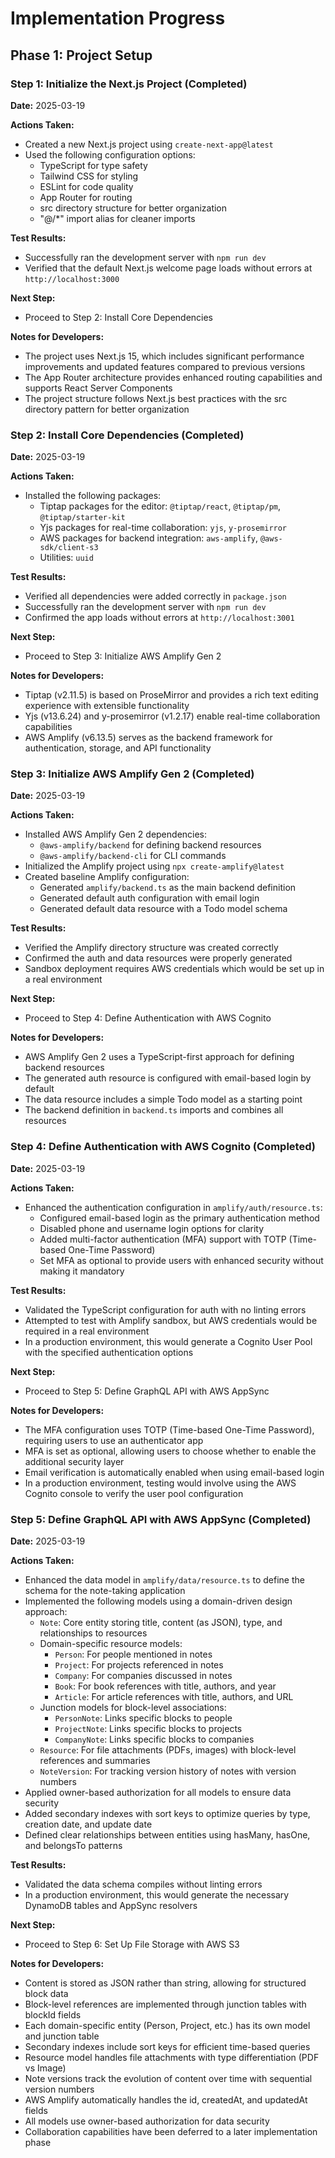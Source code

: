 # Implementation Progress

## Phase 1: Project Setup

### Step 1: Initialize the Next.js Project (Completed)

**Date:** 2025-03-19

**Actions Taken:**

- Created a new Next.js project using `create-next-app@latest`
- Used the following configuration options:
  - TypeScript for type safety
  - Tailwind CSS for styling
  - ESLint for code quality
  - App Router for routing
  - src directory structure for better organization
  - "@/\*" import alias for cleaner imports

**Test Results:**

- Successfully ran the development server with `npm run dev`
- Verified that the default Next.js welcome page loads without errors at `http://localhost:3000`

**Next Step:**

- Proceed to Step 2: Install Core Dependencies

**Notes for Developers:**

- The project uses Next.js 15, which includes significant performance improvements and updated features compared to previous versions
- The App Router architecture provides enhanced routing capabilities and supports React Server Components
- The project structure follows Next.js best practices with the src directory pattern for better organization

### Step 2: Install Core Dependencies (Completed)

**Date:** 2025-03-19

**Actions Taken:**

- Installed the following packages:
  - Tiptap packages for the editor: `@tiptap/react`, `@tiptap/pm`, `@tiptap/starter-kit`
  - Yjs packages for real-time collaboration: `yjs`, `y-prosemirror`
  - AWS packages for backend integration: `aws-amplify`, `@aws-sdk/client-s3`
  - Utilities: `uuid`

**Test Results:**

- Verified all dependencies were added correctly in `package.json`
- Successfully ran the development server with `npm run dev`
- Confirmed the app loads without errors at `http://localhost:3001`

**Next Step:**

- Proceed to Step 3: Initialize AWS Amplify Gen 2

**Notes for Developers:**

- Tiptap (v2.11.5) is based on ProseMirror and provides a rich text editing experience with extensible functionality
- Yjs (v13.6.24) and y-prosemirror (v1.2.17) enable real-time collaboration capabilities
- AWS Amplify (v6.13.5) serves as the backend framework for authentication, storage, and API functionality

### Step 3: Initialize AWS Amplify Gen 2 (Completed)

**Date:** 2025-03-19

**Actions Taken:**

- Installed AWS Amplify Gen 2 dependencies:
  - `@aws-amplify/backend` for defining backend resources
  - `@aws-amplify/backend-cli` for CLI commands
- Initialized the Amplify project using `npx create-amplify@latest`
- Created baseline Amplify configuration:
  - Generated `amplify/backend.ts` as the main backend definition
  - Generated default auth configuration with email login
  - Generated default data resource with a Todo model schema

**Test Results:**

- Verified the Amplify directory structure was created correctly
- Confirmed the auth and data resources were properly generated
- Sandbox deployment requires AWS credentials which would be set up in a real environment

**Next Step:**

- Proceed to Step 4: Define Authentication with AWS Cognito

**Notes for Developers:**

- AWS Amplify Gen 2 uses a TypeScript-first approach for defining backend resources
- The generated auth resource is configured with email-based login by default
- The data resource includes a simple Todo model as a starting point
- The backend definition in `backend.ts` imports and combines all resources

### Step 4: Define Authentication with AWS Cognito (Completed)

**Date:** 2025-03-19

**Actions Taken:**

- Enhanced the authentication configuration in `amplify/auth/resource.ts`:
  - Configured email-based login as the primary authentication method
  - Disabled phone and username login options for clarity
  - Added multi-factor authentication (MFA) support with TOTP (Time-based One-Time Password)
  - Set MFA as optional to provide users with enhanced security without making it mandatory

**Test Results:**

- Validated the TypeScript configuration for auth with no linting errors
- Attempted to test with Amplify sandbox, but AWS credentials would be required in a real environment
- In a production environment, this would generate a Cognito User Pool with the specified authentication options

**Next Step:**

- Proceed to Step 5: Define GraphQL API with AWS AppSync

**Notes for Developers:**

- The MFA configuration uses TOTP (Time-based One-Time Password), requiring users to use an authenticator app
- MFA is set as optional, allowing users to choose whether to enable the additional security layer
- Email verification is automatically enabled when using email-based login
- In a production environment, testing would involve using the AWS Cognito console to verify the user pool configuration

### Step 5: Define GraphQL API with AWS AppSync (Completed)

**Date:** 2025-03-19

**Actions Taken:**

- Enhanced the data model in `amplify/data/resource.ts` to define the schema for the note-taking application
- Implemented the following models using a domain-driven design approach:
  - `Note`: Core entity storing title, content (as JSON), type, and relationships to resources
  - Domain-specific resource models:
    - `Person`: For people mentioned in notes
    - `Project`: For projects referenced in notes
    - `Company`: For companies discussed in notes
    - `Book`: For book references with title, authors, and year
    - `Article`: For article references with title, authors, and URL
  - Junction models for block-level associations:
    - `PersonNote`: Links specific blocks to people
    - `ProjectNote`: Links specific blocks to projects
    - `CompanyNote`: Links specific blocks to companies
  - `Resource`: For file attachments (PDFs, images) with block-level references and summaries
  - `NoteVersion`: For tracking version history of notes with version numbers
- Applied owner-based authorization for all models to ensure data security
- Added secondary indexes with sort keys to optimize queries by type, creation date, and update date
- Defined clear relationships between entities using hasMany, hasOne, and belongsTo patterns

**Test Results:**

- Validated the data schema compiles without linting errors
- In a production environment, this would generate the necessary DynamoDB tables and AppSync resolvers

**Next Step:**

- Proceed to Step 6: Set Up File Storage with AWS S3

**Notes for Developers:**

- Content is stored as JSON rather than string, allowing for structured block data
- Block-level references are implemented through junction tables with blockId fields
- Each domain-specific entity (Person, Project, etc.) has its own model and junction table
- Secondary indexes include sort keys for efficient time-based queries
- Resource model handles file attachments with type differentiation (PDF vs Image)
- Note versions track the evolution of content over time with sequential version numbers
- AWS Amplify automatically handles the id, createdAt, and updatedAt fields
- All models use owner-based authorization for data security
- Collaboration capabilities have been deferred to a later implementation phase
